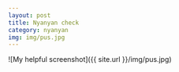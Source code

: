```yaml
---
layout: post
title: Nyanyan check
category: nyanyan
img: img/pus.jpg
---
```

![My helpful screenshot]({{ site.url }}/img/pus.jpg)
